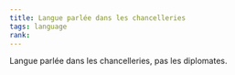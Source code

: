 ```yaml
---
title: Langue parlée dans les chancelleries
tags: language
rank:
---
```


Langue parlée dans les chancelleries, pas les diplomates.
